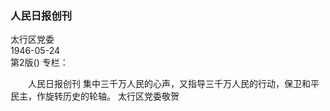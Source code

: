 ### 人民日报创刊  
太行区党委  
1946-05-24  
第2版()
专栏：

　　人民日报创刊
    集中三千万人民的心声，又指导三千万人民的行动，保卫和平民主，作旋转历史的轮轴。
                                              太行区党委敬贺  

